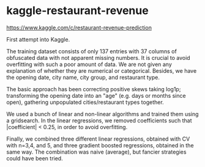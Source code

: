 # kaggle-restaurant-revenue
https://www.kaggle.com/c/restaurant-revenue-prediction

First attempt into Kaggle.

The training dataset consists of only 137 entries with 37 columns of obfuscated 
data with not apparent missing numbers. It is crucial to avoid overfitting with
such a poor amount of data. We are not given any explanation of whether they are 
numerical or categorical. Besides, we have the opening date, city name, city group,
and restaurant type.

The basic approach has been correcting positive skews taking log1p; transforming
the opening date into an "age" (e.g. days or months since open), gathering unpopulated
cities/restaurant types together.

We used a bunch of linear and non-linear algorithms and trained them using a 
gridsearch. In the linear regressions, we removed coefficients such that 
|coefficient| < 0.25, in order to avoid overfitting.

Finally, we combined three different linear regressions, obtained with CV with
n=3,4, and 5, and three gradient boosted regressions, obtained in the same way.
The combination was naive (average), but fancier strategies could have been tried.
